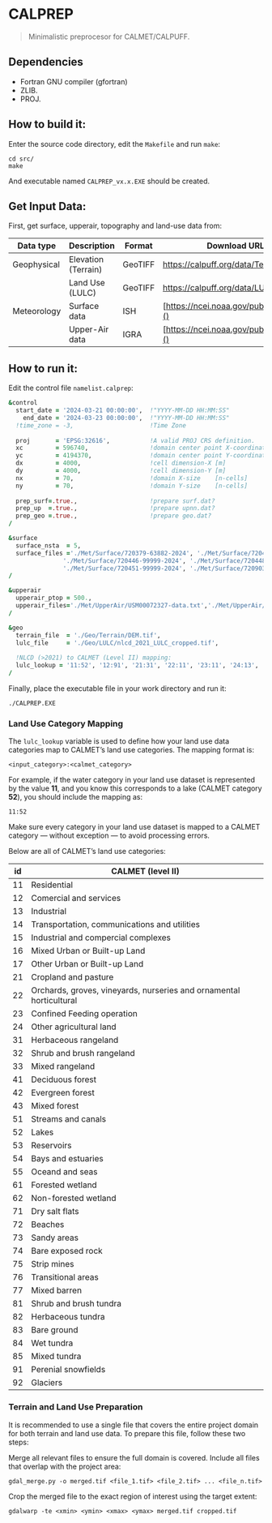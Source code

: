 # CALPREP        

> Minimalistic preprocesor for CALMET/CALPUFF.

## Dependencies

- Fortran GNU compiler (gfortran)
- ZLIB.
- PROJ.


## How to build it:

Enter the source code directory, edit the `Makefile` and run `make`:
```shell
cd src/
make
```

And executable named `CALPREP_vx.x.EXE` should be created.


## Get Input Data:

First, get surface, upperair, topography and land-use data from:


|  Data type   | Description          | Format   | Download URL                            |
|--------------|----------------------|----------|-----------------------------------------|
|  Geophysical | Elevation (Terrain)  | GeoTIFF  | [https://calpuff.org/data/Terrain   ]() |
|              | Land Use (LULC)      | GeoTIFF  | [https://calpuff.org/data/LULC      ]() |
|  Meteorology | Surface data         | ISH      | [https://ncei.noaa.gov/pub/data/noaa]() |
|              | Upper-Air data       | IGRA     | [https://ncei.noaa.gov/pub/data/igra]() |


## How to run it:

Edit the control file `namelist.calprep`:

```fortran
&control
  start_date = '2024-03-21 00:00:00',  !"YYYY-MM-DD HH:MM:SS"
    end_date = '2024-03-23 00:00:00',  !"YYYY-MM-DD HH:MM:SS"
  !time_zone = -3,                     !Time Zone
  
  proj       = 'EPSG:32616',           !A valid PROJ CRS definition.
  xc         = 596740,                 !domain center point X-coordinate 
  yc         = 4194370,                !domain center point Y-coordinate 
  dx         = 4000,                   !cell dimension-X [m]
  dy         = 4000,                   !cell dimension-Y [m]
  nx         = 70,                     !domain X-size    [n-cells]
  ny         = 70,                     !domain Y-size    [n-cells]
  
  prep_surf=.true.,                    !prepare surf.dat?
  prep_up  =.true.,                    !prepare upnn.dat?
  prep_geo =.true.,                    !prepare geo.dat?
/

&surface
  surface_nsta  = 5,
  surface_files ='./Met/Surface/720379-63882-2024', './Met/Surface/720445-99999-2024',
               './Met/Surface/720446-99999-2024', './Met/Surface/720448-00144-2024',
               './Met/Surface/720451-99999-2024', './Met/Surface/720903-00441-2024',
/

&upperair
  upperair_ptop = 500.,
  upperair_files='./Met/UpperAir/USM00072327-data.txt','./Met/UpperAir/USM00072426-data.txt',
/

&geo
  terrain_file  = './Geo/Terrain/DEM.tif',
  lulc_file     = './Geo/LULC/nlcd_2021_LULC_cropped.tif', 
  
  !NLCD (>2021) to CALMET (Level II) mapping:
  lulc_lookup = '11:52', '12:91', '21:31', '22:11', '23:11', '24:13', '31:74', '32:72', '41:41', '42:42', '43:43', '51:32', '52:32', '71:31', '72:82', '73:82', '74:82', '81:21', '82:21', '90:61','91:61', '95:62'
/
```

Finally, place the executable file in your work directory and run it:

```shell
./CALPREP.EXE

```

### Land Use Category Mapping

The `lulc_lookup` variable is used to define how your land use data categories map to CALMET’s land use categories. The mapping format is:

```
<input_category>:<calmet_category>
```

For example, if the water category in your land use dataset is represented by the value **11**, and you know this corresponds to a lake (CALMET category **52**), you should include the mapping as:

```
11:52
```

Make sure every category in your land use dataset is mapped to a CALMET category — without exception — to avoid processing errors.

Below are all of CALMET’s land use categories:

| id  | CALMET (level II)                             |
|-----|-----------------------------------------------|
|  11 | Residential                                   | 
|  12 | Comercial and services                        | 
|  13 | Industrial                                    | 
|  14 | Transportation, communications and utilities  | 
|  15 | Industrial and compercial complexes           | 
|  16 | Mixed Urban or Built-up Land                  | 
|  17 | Other Urban or Built-up Land                  | 
|  21 | Cropland and pasture                          |                          
|  22 | Orchards, groves, vineyards, nurseries and ornamental horticultural|
|  23 | Confined Feeding operation                    | 
|  24 | Other agricultural land                       | 
|  31 | Herbaceous rangeland                          | 
|  32 | Shrub and brush rangeland                     | 
|  33 | Mixed rangeland                               | 
|  41 | Deciduous forest                              | 
|  42 | Evergreen forest                              | 
|  43 | Mixed forest                                  | 
|  51 | Streams and canals                            | 
|  52 | Lakes                                         | 
|  53 | Reservoirs                                    | 
|  54 | Bays and estuaries                            | 
|  55 | Oceand and seas                               | 
|  61 | Forested wetland                              | 
|  62 | Non-forested wetland                          | 
|  71 | Dry salt flats                                | 
|  72 | Beaches                                       | 
|  73 | Sandy areas                                   | 
|  74 | Bare exposed rock                             | 
|  75 | Strip mines                                   | 
|  76 | Transitional areas                            | 
|  77 | Mixed barren                                  | 
|  81 | Shrub and brush tundra                        | 
|  82 | Herbaceous tundra                             | 
|  83 | Bare ground                                   | 
|  84 | Wet tundra                                    | 
|  85 | Mixed tundra                                  | 
|  91 | Perenial snowfields                           | 
|  92 | Glaciers                                      | 



### Terrain and Land Use Preparation

It is recommended to use a single file that covers the entire project domain for both terrain and land use data. To prepare this file, follow these two steps:

Merge all relevant files to ensure the full domain is covered. Include all files that overlap with the project area:

```shell
gdal_merge.py -o merged.tif <file_1.tif> <file_2.tif> ... <file_n.tif>
```

Crop the merged file to the exact region of interest using the target extent:

```shell
gdalwarp -te <xmin> <ymin> <xmax> <ymax> merged.tif cropped.tif
```




